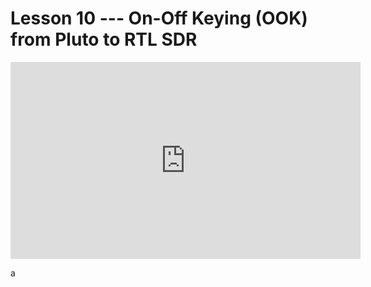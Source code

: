 # Lesson 10 --- On-Off Keying (OOK) from Pluto to RTL SDR


<iframe width="560" height="315" src="https://www.youtube.com/embed/bzR7VfjtZyo" title="YouTube video player" frameborder="0" allow="accelerometer; autoplay; clipboard-write; encrypted-media; gyroscope; picture-in-picture" allowfullscreen></iframe>

a